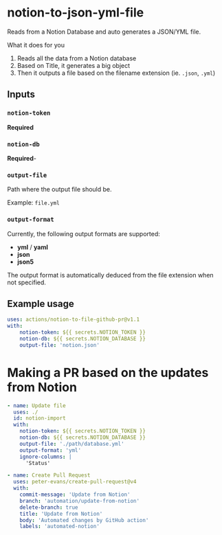 # notion-to-json-yml-file

Reads from a Notion Database and auto generates a JSON/YML file.

What it does for you
1. Reads all the data from a Notion database
2. Based on Title, it generates a big object
2. Then it outputs a file based on the filename extension (ie. `.json`, `.yml`)

## Inputs

### `notion-token`

**Required**

### `notion-db`

**Required**- 

### `output-file`

Path where the output file should be.

Example: `file.yml`

### `output-format`

Currently, the following output formats are supported:
- **yml** / **yaml**
- **json**
- **json5**

The output format is automatically deduced from the file extension when not specified.

## Example usage

```yaml
uses: actions/notion-to-file-github-pr@v1.1
with:
    notion-token: ${{ secrets.NOTION_TOKEN }}
    notion-db: ${{ secrets.NOTION_DATABASE }}
    output-file: 'notion.json'
```

# Making a PR based on the updates from Notion
```yaml
- name: Update file
  uses: ./
  id: notion-import
  with:
    notion-token: ${{ secrets.NOTION_TOKEN }}
    notion-db: ${{ secrets.NOTION_DATABASE }}
    output-file: './path/database.yml'
    output-format: 'yml'
    ignore-columns: |
      'Status'

- name: Create Pull Request
  uses: peter-evans/create-pull-request@v4
  with:
    commit-message: 'Update from Notion'
    branch: 'automation/update-from-notion'
    delete-branch: true
    title: 'Update from Notion'
    body: 'Automated changes by GitHub action'
    labels: 'automated-notion'
```
